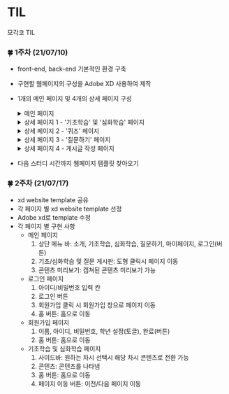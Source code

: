 # TIL
모각코 TIL

### :four_leaf_clover: 1주차 (21/07/10)
* front-end, back-end 기본적인 환경 구축
* 구현할 웹페이지의 구성을 Adobe XD 사용하여 제작
* 1개의 메인 페이지 및 4개의 상세 페이지 구성
  
  <details>
  <summary>메인 페이지</summary>
  <div markdown="1">       
  
  <img width=50%, height=70%  src="https://user-images.githubusercontent.com/79586634/125152397-40dd1f80-e187-11eb-8914-c4642b26175d.PNG"/>
  
  </div>
  </details>
  <details>
  <summary>상세 페이지 1 - '기초학습' 및 '심화학습' 페이지</summary>
  <div markdown="1">       

  <img width=50%, height=70%  src="https://user-images.githubusercontent.com/79586634/125152664-14c29e00-e189-11eb-989b-85b2be8007c0.png"/>
  
  </div>
  </details>
  <details>
  <summary>상세 페이지 2 - '퀴즈' 페이지</summary>
  <div markdown="1">       

  <img width=50%, height=70%  src="https://user-images.githubusercontent.com/79586634/125152684-3c196b00-e189-11eb-8f32-17582fa3d3a2.png"/>
  
  </div>
  </details>
  <details>
  <summary>상세 페이지 3 - '질문하기' 페이지</summary>
  <div markdown="1">       

  <img width=50%, height=70%  src="https://user-images.githubusercontent.com/79586634/125152698-45a2d300-e189-11eb-8f26-662ecba54c20.png"/>
  
  </div>
  </details>
  <details>
  <summary>상세 페이지 4 - 게시글 작성 페이지</summary>
  <div markdown="1">       

  <img width=50%, height=70%  src="https://user-images.githubusercontent.com/79586634/125152700-4f2c3b00-e189-11eb-97d3-4604cbee51a6.png"/>
  
  </div>
  </details>
* 다음 스터디 시간까지 웹페이지 템플릿 찾아오기

### :four_leaf_clover: 2주차 (21/07/17)
* xd website template 공유
* 각 페이지 별 xd website template 선정
* Adobe xd로 template 수정
* 각 페이지 별 구현 사항
  * 메인 페이지
    1. 상단 메뉴 바: 소개, 기초학습, 심화학습, 질문하기, 마이페이지, 로그인(버튼)
    2. 기초/심화학습 및 질문 게시판: 도형 클릭시 페이지 이동
    3. 콘텐츠 미리보기: 캡쳐된 콘텐츠 미리보기 가능
  * 로그인 페이지
    1. 아이디/비밀번호 입력 칸
    2. 로그인 버튼
    3. 회원가입 클릭 시 회원가입 창으로 페이지 이동
    4. 홈 버튼: 홈으로 이동
  * 회원가입 페이지 
    1. 이름, 아이디, 비밀번호, 학년 설정(토글), 완료(버튼) 
    2. 홈 버튼: 홈으로 이동
  * 기초학습 및 심화학습 페이지
    1. 사이드바: 원하는 차시 선택시 해당 차시 콘텐츠로 전환 가능
    2. 콘텐츠: 콘텐츠를 나타냄
    3. 홈 버튼: 홈으로 이동
    4. 페이지 이동 버튼: 이전/다음 페이지 이동
    
  
  
